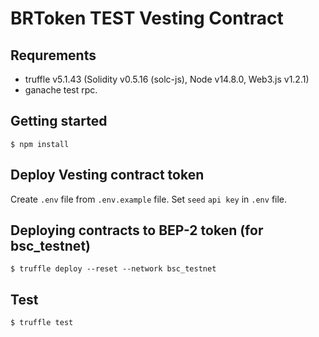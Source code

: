 # BRToken TEST Vesting Contract

## Requrements
- truffle v5.1.43 (Solidity v0.5.16 (solc-js), Node v14.8.0, Web3.js v1.2.1)
- ganache test rpc.

## Getting started
```
$ npm install 
```

## Deploy Vesting contract token
Create `.env` file from `.env.example` file.
Set ```seed``` ```api key``` in `.env` file.

## Deploying contracts to BEP-2 token (for bsc_testnet)
```
$ truffle deploy --reset --network bsc_testnet

```

## Test
```
$ truffle test
```
